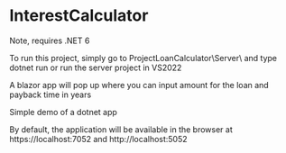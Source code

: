 # InterestCalculator

Note, requires .NET 6

To run this project, simply go to ProjectLoanCalculator\Server\ and type dotnet run or run the server project in VS2022

A blazor app will pop up where you can input amount for the loan and payback time in years

Simple demo of a dotnet app

By default, the application will be available in the browser at https://localhost:7052 and http://localhost:5052
